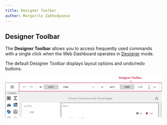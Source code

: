 ```yaml
---
title: Designer Toolbar
author: Margarita Zakhodyaeva
---
```

## Designer Toolbar

The **Designer Toolbar** allows you to access frequently used commands with a single click when the Web Dashboard operates in [Designer](../../web-dashboard-designer-mode.md) mode.

The default Designer Toolbar displays layout options and undo/redo buttons.

![web-dashboard-designer-toolbar](../../../images/web-dashboard-designer-toolbar.png)
